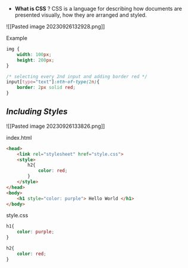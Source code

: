- **What is CSS** ?
CSS is a language for describing how documents are presented visually, how they are arranged and styled.

![[Pasted image 20230926132928.png]]

Example
```css
img {
	width: 100px;
	height: 200px;
}

/* selecting every 2nd input and adding border red */
input[type="text"]:nth-of-type(2n){
	border: 2px solid red;
}
```

## *Including Styles*
![[Pasted image 20230926133826.png]]

index.html
```html
<head>
	<link rel="stylesheet" href="style.css">
	<style>
		h2{
			color: red;
		}
	</style>
</head>
<body>
	<h1 style="color: purple"> Hello World </h1>
</body>
```

style.css
```css
h1{
	color: purple;
}

h2{
	color: red;
}
```